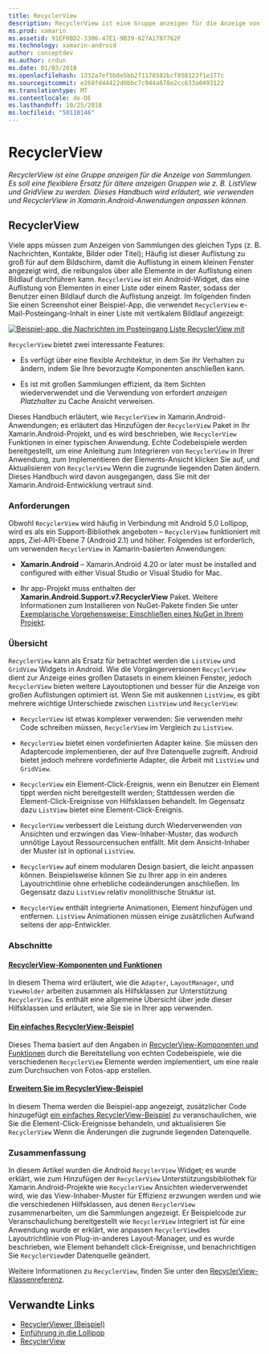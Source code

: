 ```yaml
---
title: RecyclerView
description: RecyclerView ist eine Gruppe anzeigen für die Anzeige von Sammlungen. Es soll eine flexiblere Ersatz für ältere anzeigen Gruppen wie z. B. ListView und GridView zu werden.  Dieses Handbuch wird erläutert, wie verwenden und RecyclerView in Xamarin.Android-Anwendungen anpassen können.
ms.prod: xamarin
ms.assetid: 91EF0BD2-3306-47E1-9B39-627A1787762F
ms.technology: xamarin-android
author: conceptdev
ms.author: crdun
ms.date: 01/03/2018
ms.openlocfilehash: 1332a7ef5b8e5bb2f1178582bcf058123f1e177c
ms.sourcegitcommit: e268fd44422d0bbc7c944a678e2cc633a0493122
ms.translationtype: MT
ms.contentlocale: de-DE
ms.lasthandoff: 10/25/2018
ms.locfileid: "50110146"
---
```

# <a name="recyclerview"></a>RecyclerView

_RecyclerView ist eine Gruppe anzeigen für die Anzeige von Sammlungen. Es soll eine flexiblere Ersatz für ältere anzeigen Gruppen wie z. B. ListView und GridView zu werden.  Dieses Handbuch wird erläutert, wie verwenden und RecyclerView in Xamarin.Android-Anwendungen anpassen können._

## <a name="recyclerview"></a>RecyclerView

Viele apps müssen zum Anzeigen von Sammlungen des gleichen Typs (z. B. Nachrichten, Kontakte, Bilder oder Titel); Häufig ist dieser Auflistung zu groß für auf dem Bildschirm, damit die Auflistung in einem kleinen Fenster angezeigt wird, die reibungslos über alle Elemente in der Auflistung einen Bildlauf durchführen kann.
`RecyclerView` ist ein Android-Widget, das eine Auflistung von Elementen in einer Liste oder einem Raster, sodass der Benutzer einen Bildlauf durch die Auflistung anzeigt. Im folgenden finden Sie einen Screenshot einer Beispiel-App, die verwendet `RecyclerView` e-Mail-Posteingang-Inhalt in einer Liste mit vertikalem Bildlauf angezeigt:

[![Beispiel-app, die Nachrichten im Posteingang Liste RecyclerView mit](images/01-recyclerview-example-sml.png)](images/01-recyclerview-example.png#lightbox)

`RecyclerView` bietet zwei interessante Features:

-  Es verfügt über eine flexible Architektur, in dem Sie ihr Verhalten zu ändern, indem Sie Ihre bevorzugte Komponenten anschließen kann.

-  Es ist mit großen Sammlungen effizient, da Item Sichten wiederverwendet und die Verwendung von erfordert *anzeigen Platzhalter* zu Cache Ansicht verweisen.

Dieses Handbuch erläutert, wie `RecyclerView` in Xamarin.Android-Anwendungen; es erläutert das Hinzufügen der `RecyclerView` Paket in Ihr Xamarin.Android-Projekt, und es wird beschrieben, wie `RecyclerView` Funktionen in einer typischen Anwendung. Echte Codebeispiele werden bereitgestellt, um eine Anleitung zum Integrieren von `RecyclerView` in Ihrer Anwendung, zum Implementieren der Elements-Ansicht klicken Sie auf, und Aktualisieren von `RecyclerView` Wenn die zugrunde liegenden Daten ändern. Dieses Handbuch wird davon ausgegangen, dass Sie mit der Xamarin.Android-Entwicklung vertraut sind.


### <a name="requirements"></a>Anforderungen

Obwohl `RecyclerView` wird häufig in Verbindung mit Android 5.0 Lollipop, wird es als ein Support-Bibliothek angeboten &ndash; `RecyclerView` funktioniert mit apps, Ziel-API-Ebene 7 (Android 2.1) und höher. Folgendes ist erforderlich, um verwenden `RecyclerView` in Xamarin-basierten Anwendungen:

-  **Xamarin.Android** &ndash; Xamarin.Android 4.20 or later must be installed and configured with either Visual Studio or Visual Studio for Mac.

-  Ihr app-Projekt muss enthalten der **Xamarin.Android.Support.v7.RecyclerView** Paket. Weitere Informationen zum Installieren von NuGet-Pakete finden Sie unter [Exemplarische Vorgehensweise: Einschließen eines NuGet in Ihrem Projekt](https://docs.microsoft.com/visualstudio/mac/nuget-walkthrough).


### <a name="overview"></a>Übersicht

`RecyclerView` kann als Ersatz für betrachtet werden die `ListView` und `GridView` Widgets in Android. Wie die Vorgängerversionen `RecyclerView` dient zur Anzeige eines großen Datasets in einem kleinen Fenster, jedoch `RecyclerView` bieten weitere Layoutoptionen und besser für die Anzeige von großen Auflistungen optimiert ist. Wenn Sie mit auskennen `ListView`, es gibt mehrere wichtige Unterschiede zwischen `ListView` und `RecyclerView`:

-   `RecyclerView` ist etwas komplexer verwenden: Sie verwenden mehr Code schreiben müssen, `RecyclerView` im Vergleich zu `ListView`.

-   `RecyclerView` bietet einen vordefinierten Adapter keine. Sie müssen den Adaptercode implementieren, der auf Ihre Datenquelle zugreift. Android bietet jedoch mehrere vordefinierte Adapter, die Arbeit mit `ListView` und `GridView`.

-   `RecyclerView` ein Element-Click-Ereignis, wenn ein Benutzer ein Element tippt werden nicht bereitgestellt werden; Stattdessen werden die Element-Click-Ereignisse von Hilfsklassen behandelt. Im Gegensatz dazu `ListView` bietet eine Element-Click-Ereignis.

-   `RecyclerView` verbessert die Leistung durch Wiederverwenden von Ansichten und erzwingen das View-Inhaber-Muster, das wodurch unnötige Layout Ressourcensuchen entfällt. Mit dem Ansicht-Inhaber der Muster ist in optional `ListView`.

-   `RecyclerView` auf einem modularen Design basiert, die leicht anpassen können. Beispielsweise können Sie zu Ihrer app in ein anderes Layoutrichtlinie ohne erhebliche codeänderungen anschließen.
    Im Gegensatz dazu `ListView` relativ monolithische Struktur ist.

-   `RecyclerView` enthält integrierte Animationen, Element hinzufügen und entfernen. `ListView` Animationen müssen einige zusätzlichen Aufwand seitens der app-Entwickler.


### <a name="sections"></a>Abschnitte

#### <a name="recyclerview-parts-and-functionalityandroiduser-interfacelayoutsrecycler-viewparts-and-functionalitymd"></a>[RecyclerView-Komponenten und Funktionen](~/android/user-interface/layouts/recycler-view/parts-and-functionality.md)

In diesem Thema wird erläutert, wie die `Adapter`, `LayoutManager`, und `ViewHolder` arbeiten zusammen als Hilfsklassen zur Unterstützung `RecyclerView`.
Es enthält eine allgemeine Übersicht über jede dieser Hilfsklassen und erläutert, wie Sie sie in Ihrer app verwenden.

#### <a name="a-basic-recyclerview-exampleandroiduser-interfacelayoutsrecycler-viewrecyclerview-examplemd"></a>[Ein einfaches RecyclerView-Beispiel](~/android/user-interface/layouts/recycler-view/recyclerview-example.md)

Dieses Thema basiert auf den Angaben in [RecyclerView-Komponenten und Funktionen](~/android/user-interface/layouts/recycler-view/parts-and-functionality.md) durch die Bereitstellung von echten Codebeispiele, wie die verschiedenen `RecyclerView` Elemente werden implementiert, um eine reale zum Durchsuchen von Fotos-app erstellen.

#### <a name="extending-the-recyclerview-exampleandroiduser-interfacelayoutsrecycler-viewextending-the-examplemd"></a>[Erweitern Sie im RecyclerView-Beispiel](~/android/user-interface/layouts/recycler-view/extending-the-example.md)

In diesem Thema werden die Beispiel-app angezeigt, zusätzlicher Code hinzugefügt [ein einfaches RecyclerView-Beispiel](~/android/user-interface/layouts/recycler-view/recyclerview-example.md) zu veranschaulichen, wie Sie die Element-Click-Ereignisse behandeln, und aktualisieren Sie `RecyclerView` Wenn die Änderungen die zugrunde liegenden Datenquelle.


### <a name="summary"></a>Zusammenfassung

In diesem Artikel wurden die Android `RecyclerView` Widget; es wurde erklärt, wie zum Hinzufügen der `RecyclerView` Unterstützungsbibliothek für Xamarin.Android-Projekte wie `RecyclerView` Ansichten wiederverwendet wird, wie das View-Inhaber-Muster für Effizienz erzwungen werden und wie die verschiedenen Hilfsklassen, aus denen `RecyclerView` zusammenarbeiten, um die Sammlungen angezeigt. Er Beispielcode zur Veranschaulichung bereitgestellt wie `RecyclerView` integriert ist für eine Anwendung wurde er erklärt, wie anpassen `RecyclerView`des Layoutrichtlinie von Plug-in-anderes Layout-Manager, und es wurde beschrieben, wie Element behandelt click-Ereignisse, und benachrichtigen Sie `RecyclerView`der Datenquelle geändert.

Weitere Informationen zu `RecyclerView`, finden Sie unter den [RecyclerView-Klassenreferenz](https://developer.android.com/reference/android/support/v7/widget/RecyclerView.html).


## <a name="related-links"></a>Verwandte Links

- [RecyclerViewer (Beispiel)](https://developer.xamarin.com/samples/monodroid/android5.0/RecyclerViewer)
- [Einführung in die Lollipop](~/android/platform/lollipop.md)
- [RecyclerView](https://developer.android.com/reference/android/support/v7/widget/RecyclerView.html)
